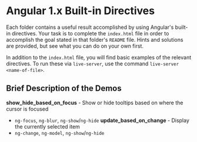 # Angular 1.x Built-in Directives
Each folder contains a useful result accomplished by using Angular's built-in directives. Your task is to complete the `index.html` file in order to accomplish the goal stated in that folder's `README` file. Hints and solutions are provided, but see what you can do on your own first.

In addition to the `index.html` file, you will find basic examples of the relevant directives. To run these via `live-server`, use the command `live-server <name-of-file>`.

## Brief Description of the Demos
**show_hide_based_on_focus** - Show or hide tooltips based on where the cursor is focused
- `ng-focus`, `ng-blur`, `ng-show`/`ng-hide`
**update_based_on_change** - Display the currently selected item
- `ng-change`, `ng-model`, `ng-show`/`ng-hide`